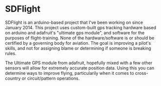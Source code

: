 SDFlight
========

SDFlight is an arduino-based project that I've been working on since January 2014. This project uses custom-built gps tracking hardware based on arduino and adafruit's "ultimate gps module", and software for the purposes of flight-training. None of the hardware/software is or should be certified by a governing body for aviation. The goal is improving a pilot's skills, and not for assigning blame or determining if someone is breaking rules.

The Ultimate GPS module from adafruit, hopefully mixed with a few other sensors will allow for extremely accurate position data. Using this you can determine ways to improve flying, particularily when it comes to cross-country or circuit/pattern operations.
